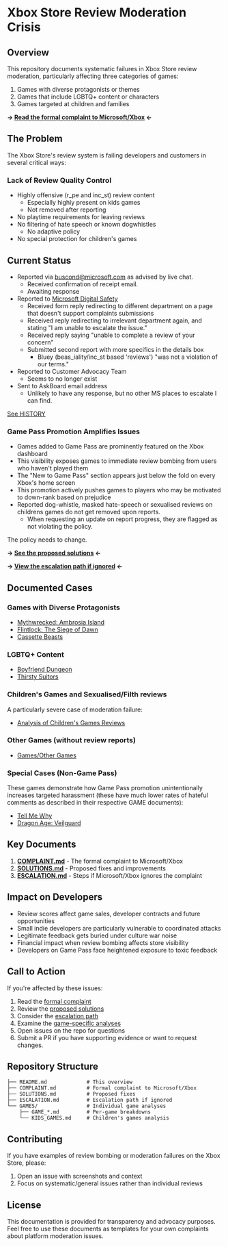 # Xbox Store Review Moderation Crisis

## Overview

This repository documents systematic failures in Xbox Store review moderation, particularly affecting three categories of games:

1. Games with diverse protagonists or themes
2. Games that include LGBTQ+ content or characters
3. Games targeted at children and families

**→ [Read the formal complaint to Microsoft/Xbox](COMPLAINT.md) ←**

## The Problem

The Xbox Store's review system is failing developers and customers in several critical ways:

### Lack of Review Quality Control
- Highly offensive (r_pe and inc_st) review content
    - Especially highly present on kids games
    - Not removed after reporting
- No playtime requirements for leaving reviews
- No filtering of hate speech or known dogwhistles
    - No adaptive policy
- No special protection for children's games

## Current Status
- Reported via [buscond@microsoft.com](mailto:buscond@microsoft.com) as advised by live chat. 
    - Received confirmation of receipt email.
    - Awaiting response
- Reported to [Microsoft Digital Safety](https://www.microsoft.com/digitalsafety/report-a-concern)
    - Received form reply redirecting to different department on a page that doesn't support complaints submissions
    - Received reply redirecting to irrelevant department again, and stating "I am unable to escalate the issue."
    - Received reply saying "unable to complete a review of your concern"
    - Submitted second report with more specifics in the details box
        - Bluey (beas_iality/inc_st based 'reviews') "was not a violation of our terms."
- Reported to Customer Advocacy Team
    - Seems to no longer exist
- Sent to AskBoard email address
    - Unlikely to have any response, but no other MS places to escalate I can find.

[See HISTORY](HISTORY/)

### Game Pass Promotion Amplifies Issues
- Games added to Game Pass are prominently featured on the Xbox dashboard
- This visibility exposes games to immediate review bombing from users who haven't played them
- The "New to Game Pass" section appears just below the fold on every Xbox's home screen
- This promotion actively pushes games to players who may be motivated to down-rank based on prejudice
- Reported dog-whistle, masked hate-speech or sexualised reviews on childrens games do not get removed upon reports.
    - When requesting an update on report progress, they are flagged as not violating the policy.

The policy needs to change.

**→ [See the proposed solutions](SOLUTIONS.md) ←**

**→ [View the escalation path if ignored](ESCALATION.md) ←**

## Documented Cases

### Games with Diverse Protagonists
- [Mythwrecked: Ambrosia Island](GAMES/GAME_MYTHWRECKED.md)
- [Flintlock: The Siege of Dawn](GAMES/GAME_FLINTLOCK.md)
- [Cassette Beasts](GAMES/GAME_CASSETTE_BEASTS.md)

### LGBTQ+ Content
- [Boyfriend Dungeon](GAMES/GAME_BOYFRIEND_DUNGEON.md)
- [Thirsty Suitors](GAMES/GAME_THIRSTY_SUITORS.md)

### Children's Games and Sexualised/Filth reviews
A particularly severe case of moderation failure:
- [Analysis of Children's Games Reviews](GAMES/KIDS_GAMES.md)

### Other Games (without review reports)
- [Games/Other Games](GAMES/OTHER_GAMES.md)

### Special Cases (Non-Game Pass)
These games demonstrate how Game Pass promotion unintentionally increases targeted harassment (these have much lower rates of hateful comments as described in their respective GAME documents):
- [Tell Me Why](GAMES/GAME_TELL_ME_WHY.md)
- [Dragon Age: Veilguard](GAMES/GAME_DRAGON_AGE_VEILGUARD.md)

## Key Documents

1. **[COMPLAINT.md](COMPLAINT.md)** - The formal complaint to Microsoft/Xbox
2. **[SOLUTIONS.md](SOLUTIONS.md)** - Proposed fixes and improvements
3. **[ESCALATION.md](ESCALATION.md)** - Steps if Microsoft/Xbox ignores the complaint

## Impact on Developers

- Review scores affect game sales, developer contracts and future opportunities
- Small indie developers are particularly vulnerable to coordinated attacks
- Legitimate feedback gets buried under culture war noise
- Financial impact when review bombing affects store visibility
- Developers on Game Pass face heightened exposure to toxic feedback

## Call to Action

If you're affected by these issues:
1. Read the [formal complaint](COMPLAINT.md)
2. Review the [proposed solutions](SOLUTIONS.md)
3. Consider the [escalation path](ESCALATION.md)
4. Examine the [game-specific analyses](GAMES/)
5. Open issues on the repo for questions
6. Submit a PR if you have supporting evidence or want to request changes.

## Repository Structure

```
├── README.md             # This overview
├── COMPLAINT.md          # Formal complaint to Microsoft/Xbox
├── SOLUTIONS.md          # Proposed fixes
├── ESCALATION.md         # Escalation path if ignored
└── GAMES/                # Individual game analyses
    ├── GAME_*.md         # Per-game breakdowns
    └── KIDS_GAMES.md     # Children's games analysis
```

## Contributing

If you have examples of review bombing or moderation failures on the Xbox Store, please:
1. Open an issue with screenshots and context
2. Focus on systematic/general issues rather than individual reviews

## License

This documentation is provided for transparency and advocacy purposes. Feel free to use these documents as templates for your own complaints about platform moderation issues. 